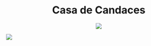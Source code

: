 <h1 align="center" #Casa de Candaces> Casa de Candaces </h1>
<p align="center">
<img loading="lazy" src="http://img.shields.io/static/v1?label=STATUS&message=IN%20PROCESS&color=GREEN&style=for-the-badge"/>
</p>

<img src="https://github.com/kmirim/Casa_de_Candaces/assets/132582320/33e3a323-9775-4c01-9534-cc46357cf63d" />
